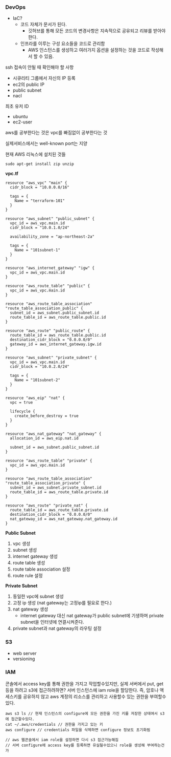 ### DevOps
- IaC?
    - 코드 자체가 문서가 된다.
        - 깃허브를 통해 모든 코드의 변경사항은 지속적으로 공유되고 리뷰를 받아야한다.
    - 인프라를 이루는 구성 요소들을 코드로 관리함
        - AWS 인스턴스를 생성하고 여러가지 옵션을 설정하는 것을 코드로 작성해서 할 수 있음.
    
 ssh 접속이 안될 때 확인해야 할 사항

- 시큐리티 그룹에서 자신의 IP 등록
- ec2의 public IP
- public subnet
- nacl

최초 유저 ID
- ubuntu
- ec2-user

aws를 공부한다는 것은 vpc를 빠짐없이 공부한다는 것

실제서비스에서는 well-known port는 지양

현재 AWS 리눅스에 설치된 것들

```tsx
sudo apt-get install zip unzip
```

**vpc.tf**

```tsx
resource "aws_vpc" "main" {
  cidr_block = "10.0.0.0/16"

  tags = {
    Name = "terraform-101"
  }
}

resource "aws_subnet" "public_subnet" {
  vpc_id = aws_vpc.main.id
  cidr_block = "10.0.1.0/24"

  availability_zone = "ap-northeast-2a"

  tags = {
    Name = "101subnet-1"
  }
}

resource "aws_internet_gateway" "igw" {
  vpc_id = aws_vpc.main.id
}

resource "aws_route_table" "public" {
  vpc_id = aws_vpc.main.id
}

resource "aws_route_table_association" "route_table_association_public" {
  subnet_id = aws_subnet.public_subnet.id
  route_table_id = aws_route_table.public.id
}

resource "aws_route" "public_route" {
  route_table_id = aws_route_table.public.id
  destination_cidr_block = "0.0.0.0/0"
  gateway_id = aws_internet_gateway.igw.id
}

resource "aws_subnet" "private_subnet" {
  vpc_id = aws_vpc.main.id
  cidr_block = "10.0.2.0/24"

  tags = {
    Name = "101subnet-2"
  }
}

resource "aws_eip" "nat" {
  vpc = true

  lifecycle {
    create_before_destroy = true
  }
}

resource "aws_nat_gateway" "nat_gateway" {
  allocation_id = aws_eip.nat.id

  subnet_id = aws_subnet.public_subnet.id
}

resource "aws_route_table" "private" {
  vpc_id = aws_vpc.main.id
}

resource "aws_route_table_association" "route_table_association_private" {
  subnet_id = aws_subnet.private_subnet.id
  route_table_id = aws_route_table.private.id
}

resource "aws_route" "private_nat" {
  route_table_id = aws_route_table.private.id
  destination_cidr_block = "0.0.0.0/0"
  nat_gateway_id = aws_nat_gateway.nat_gateway.id
}
```

**Public Subnet**

1. vpc 생성
2. subnet 생성
3. internet gateway 생성
4. route table 생성
5. route table association 설정
6. route rule 설정

**Private Subnet**

1. 동일한 vpc에 subnet 생성
2. 고정 ip 생성 (nat gateway는 고정ip를 필요로 한다.)
3. nat gateway 생성
    - internet gateway 대신 nat gateway가 public subnet에 기생하며 private subnet을 인터넷에 연결시켜준다.
4. private subnet과 nat gateway의 라우팅 설정

### S3

- web server
- versioning

### IAM

콘솔에서 access key를 통해 권한을 가지고 작업할수있지만,
실제 서버에서 put, get 등을 하려고 s3에 접근하려하면? 서버 인스턴스에 iam role을 할당한다.
즉, 암호나 액세스키를 공유하지 않고 aws 계정의 리소스를 관리하고 사용할수 있는 권한을 부여할수있다.

```tsx
aws s3 ls // 현재 인스턴스의 configure에 모든 권한을 가진 키를 저장한 상태여서 s3에 접근할수있다.
cat ~/.aws/credentials // 권한을 가지고 있는 키
aws configure // credentials 파일을 삭제하면 configure 정보도 초기화됨

// aws 웹콘솔에서 iam role을 설정하면 다시 s3 접근가능해짐
// 서버 configure에 access key를 등록하면 유실될수있으니 role을 생성해 부여하는건가
```

